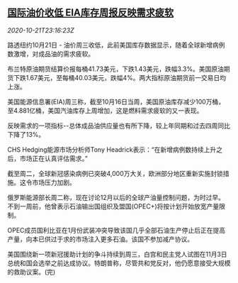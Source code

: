 <!--1603322598000-->
[国际油价收低 EIA库存周报反映需求疲软](https://cn.reuters.com/article/global-oil-drv-1022-idCNKBS2763CJ)
------

<div><i>2020-10-21T23:16:23Z</i></div><p>路透纽约10月21日 - 油价周三收低，此前美国库存数据显示，随着全球新增病例数激增，对成品油的需求疲软。</p><p>布兰特原油期货结算价报每桶41.73美元，下跌1.43美元，跌幅3.3%。美国原油期货下跌1.67美元，至每桶40.03美元，跌幅4%。两大指标原油期货前一交易日均上涨。</p><p>美国能源信息署(EIA)周三称，截至10月16日当周，美国原油库存减少100万桶，至4.881亿桶，美国汽油库存上周增加，这是燃料需求疲软的又一表现。</p><p>反映需求的一项指标--总体成品油供应量也有所下降，较上年同期和过去四周同比下降了13%。</p><p>CHS Hedging能源市场分析师Tony Headrick表示：“在新增病例数持续上升之后，市场正在认真评估需求。”</p><p>截至周二，全球新冠感染病例已突破4,000万大关，欧洲部分地区重新实施封锁措施。这令市场压力加剧。</p><p>俄罗斯能源部长周二称，现在讨论12月以后的全球产油量控制问题，为时过早。不到一周前，他曾表示石油输出国组织及盟国(OPEC+)将按计划开始放宽产量限制。</p><p>OPEC成员国利比亚在1月份武装冲突导致该国几乎全部石油生产停止后正在提高产量，向本已供过于求的市场注入更多石油。该国不参加减产协议。</p><p>美国围绕新一项新冠援助计划的争斗持续到周三，白宫和民主党人试图在11月3日总统和国会选举之前达成协议。特朗普称，尽管共和党反对，他仍愿意接受大规模的救助议案。(完)</p>

